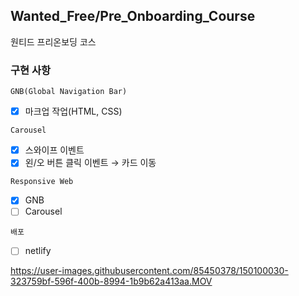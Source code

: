 ## Wanted_Free/Pre_Onboarding_Course

원티드 프리온보딩 코스

### 구현 사항

`GNB(Global Navigation Bar)`

- [x] 마크업 작업(HTML, CSS)

`Carousel`

- [x] 스와이프 이벤트
- [x] 왼/오 버튼 클릭 이벤트 → 카드 이동

`Responsive Web`

- [x] GNB
- [ ] Carousel

`배포`

- [ ] netlify





https://user-images.githubusercontent.com/85450378/150100030-323759bf-596f-400b-8994-1b9b62a413aa.MOV

